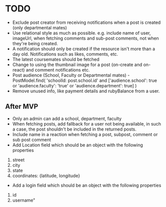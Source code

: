 # TODO

- Exclude post creator from receiving notifications when a post is created (only
  departmental mates)
- Use relational style as much as possible. e.g. include name of user, imageUrl, when
  fetching comments and sub-post comments, not when they're being
  created.
- A notification should only be created if the resource isn't more than
  a day old. Notifications such as likes, comments, etc.
- The latest coursemates should be fetched
- Change to using the thumbnail image for a post (on-create and on-react) and
  comment notifications etc.
- Post audience (School, Faculty or Departmental mates) - PostModel.find(
  'schoolId: post.school.id' and ['audience.school': true or 'audience.faculty': 'true' or 'audience.department': true]
  )
- Remove unused info, like payment details and rubyBalance from a user.

## After MVP

- Only an admin can add a school, department, faculty
- When fetching posts, add fallback for a user not being available,
  in such a case, the post shouldn't be included in the returned posts.
- Include name in a reaction when fetching a post, subpost, comment or sub post comment
- Add Location field which should be an object with the following properties

1. street
2. city
3. state
4. coordinates: {latitude, longitude}

- Add a login field which should be an object with the following properties

1. id
2. username"
